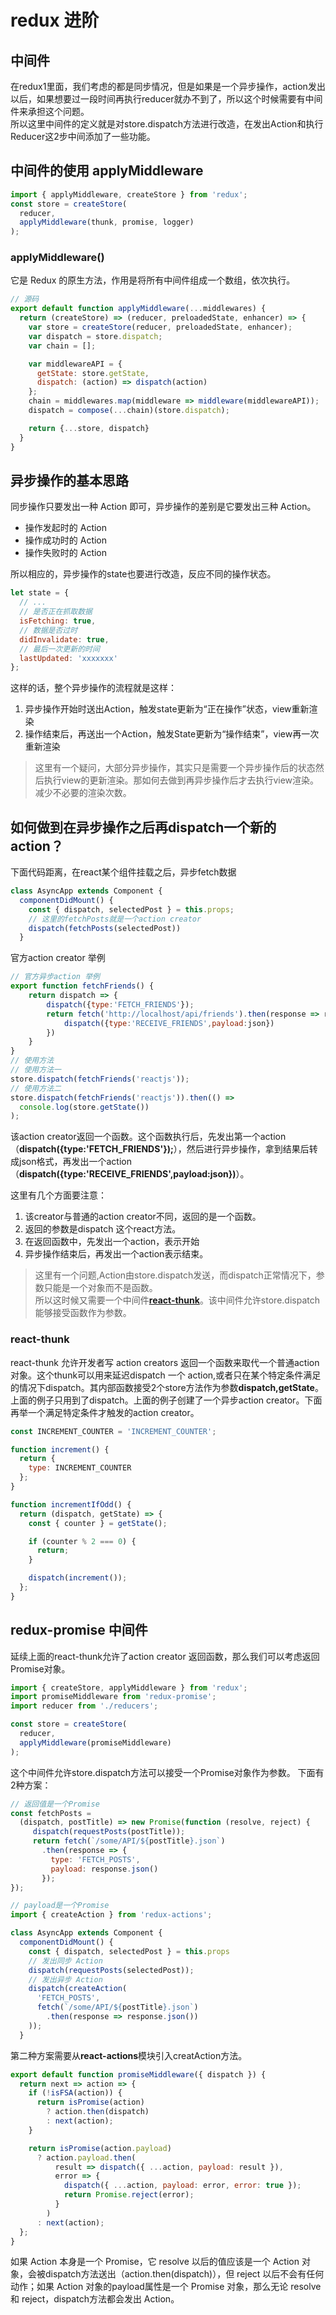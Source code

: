 # redux 进阶
## 中间件
在redux1里面，我们考虑的都是同步情况，但是如果是一个异步操作，action发出以后，如果想要过一段时间再执行reducer就办不到了，所以这个时候需要有中间件来承担这个问题。  
所以这里中间件的定义就是对store.dispatch方法进行改造，在发出Action和执行Reducer这2步中间添加了一些功能。  

## 中间件的使用 applyMiddleware
```js
import { applyMiddleware, createStore } from 'redux';
const store = createStore(
  reducer,
  applyMiddleware(thunk, promise, logger)
);
```
### applyMiddleware()
它是 Redux 的原生方法，作用是将所有中间件组成一个数组，依次执行。
```js
// 源码
export default function applyMiddleware(...middlewares) {
  return (createStore) => (reducer, preloadedState, enhancer) => {
    var store = createStore(reducer, preloadedState, enhancer);
    var dispatch = store.dispatch;
    var chain = [];

    var middlewareAPI = {
      getState: store.getState,
      dispatch: (action) => dispatch(action)
    };
    chain = middlewares.map(middleware => middleware(middlewareAPI));
    dispatch = compose(...chain)(store.dispatch);

    return {...store, dispatch}
  }
}
```

## 异步操作的基本思路
同步操作只要发出一种 Action 即可，异步操作的差别是它要发出三种 Action。
- 操作发起时的 Action
- 操作成功时的 Action
- 操作失败时的 Action

所以相应的，异步操作的state也要进行改造，反应不同的操作状态。
```js
let state = {
  // ... 
  // 是否正在抓取数据
  isFetching: true,
  // 数据是否过时
  didInvalidate: true,
  // 最后一次更新的时间
  lastUpdated: 'xxxxxxx'
};
```
这样的话，整个异步操作的流程就是这样：  
1. 异步操作开始时送出Action，触发state更新为“正在操作”状态，view重新渲染
2. 操作结束后，再送出一个Action，触发State更新为“操作结束”，view再一次重新渲染  

> 这里有一个疑问，大部分异步操作，其实只是需要一个异步操作后的状态然后执行view的更新渲染。那如何去做到再异步操作后才去执行view渲染。减少不必要的渲染次数。

## 如何做到在异步操作之后再dispatch一个新的action？
下面代码距离，在react某个组件挂载之后，异步fetch数据
```js
class AsyncApp extends Component {
  componentDidMount() {
    const { dispatch, selectedPost } = this.props;
    // 这里的fetchPosts就是一个action creator
    dispatch(fetchPosts(selectedPost))
  }
```
官方action creator 举例
```js
// 官方异步action 举例
export function fetchFriends() {
    return dispatch => {
        dispatch({type:'FETCH_FRIENDS'});
        return fetch('http://localhost/api/friends').then(response => response.json()).then(json => {
            dispatch({type:'RECEIVE_FRIENDS',payload:json})
        })
    }
}
// 使用方法 
// 使用方法一
store.dispatch(fetchFriends('reactjs'));
// 使用方法二
store.dispatch(fetchFriends('reactjs')).then(() =>
  console.log(store.getState())
);
```
该action creator返回一个函数。这个函数执行后，先发出第一个action（**dispatch({type:'FETCH_FRIENDS'});**），然后进行异步操作，拿到结果后转成json格式，再发出一个action（**dispatch({type:'RECEIVE_FRIENDS',payload:json})**）。

这里有几个方面要注意：
1. 该creator与普通的action creator不同，返回的是一个函数。
2. 返回的参数是dispatch 这个react方法。
3. 在返回函数中，先发出一个action，表示开始
4. 异步操作结束后，再发出一个action表示结束。

> 这里有一个问题,Action由store.dispatch发送，而dispatch正常情况下，参数只能是一个对象而不是函数。  
所以这时候又需要一个中间件[**react-thunk**](https://github.com/gaearon/redux-thunk)。该中间件允许store.dispatch能够接受函数作为参数。

### react-thunk 
react-thunk 允许开发者写 action creators 返回一个函数来取代一个普通action对象。这个thunk可以用来延迟dispatch 一个 action,或者只在某个特定条件满足的情况下dispatch。其内部函数接受2个store方法作为参数**dispatch,getState**。上面的例子只用到了dispatch。上面的例子创建了一个异步action creator。下面再举一个满足特定条件才触发的action creator。
```js
const INCREMENT_COUNTER = 'INCREMENT_COUNTER';

function increment() {
  return {
    type: INCREMENT_COUNTER
  };
}

function incrementIfOdd() {
  return (dispatch, getState) => {
    const { counter } = getState();

    if (counter % 2 === 0) {
      return;
    }

    dispatch(increment());
  };
}
```

## redux-promise 中间件
延续上面的react-thunk允许了action creator 返回函数，那么我们可以考虑返回Promise对象。
```js
import { createStore, applyMiddleware } from 'redux';
import promiseMiddleware from 'redux-promise';
import reducer from './reducers';

const store = createStore(
  reducer,
  applyMiddleware(promiseMiddleware)
); 
```
这个中间件允许store.dispatch方法可以接受一个Promise对象作为参数。
下面有2种方案：
```js
// 返回值是一个Promise
const fetchPosts = 
  (dispatch, postTitle) => new Promise(function (resolve, reject) {
     dispatch(requestPosts(postTitle));
     return fetch(`/some/API/${postTitle}.json`)
       .then(response => {
         type: 'FETCH_POSTS',
         payload: response.json()
       });
});

// payload是一个Promise
import { createAction } from 'redux-actions';

class AsyncApp extends Component {
  componentDidMount() {
    const { dispatch, selectedPost } = this.props
    // 发出同步 Action
    dispatch(requestPosts(selectedPost));
    // 发出异步 Action
    dispatch(createAction(
      'FETCH_POSTS', 
      fetch(`/some/API/${postTitle}.json`)
        .then(response => response.json())
    ));
  }
```
第二种方案需要从**react-actions**模块引入creatAction方法。  
```js
export default function promiseMiddleware({ dispatch }) {
  return next => action => {
    if (!isFSA(action)) {
      return isPromise(action)
        ? action.then(dispatch)
        : next(action);
    }

    return isPromise(action.payload)
      ? action.payload.then(
          result => dispatch({ ...action, payload: result }),
          error => {
            dispatch({ ...action, payload: error, error: true });
            return Promise.reject(error);
          }
        )
      : next(action);
  };
}
```
如果 Action 本身是一个 Promise，它 resolve 以后的值应该是一个 Action 对象，会被dispatch方法送出（action.then(dispatch)），但 reject 以后不会有任何动作；如果 Action 对象的payload属性是一个 Promise 对象，那么无论 resolve 和 reject，dispatch方法都会发出 Action。